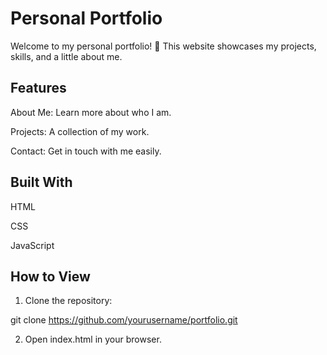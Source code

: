 # Personal Portfolio

Welcome to my personal portfolio! 🌟 This website showcases my projects, skills, and a little about me.

## Features

About Me: Learn more about who I am.

Projects: A collection of my work.

Contact: Get in touch with me easily.

## Built With

HTML

CSS

JavaScript

## How to View

1. Clone the repository:

git clone https://github.com/yourusername/portfolio.git

2. Open index.html in your browser.
